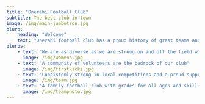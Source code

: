 ```yaml
---
title: "Onerahi Football Club"
subtitle: The best club in town 
image: /img/main-jumbotron.jpg
blurb:
    heading: "Welcome"
    text: "Onerahi football club has a proud history of great teams and great players"
blurbs:
    - text: "We are as diverse as we are strong on and off the field with outstanding results in all competitions over our history"
      image: /img/womens.jpg
    - text: "A community of volunteers are the bedrock of our club"
      image: /img/firstkicks.jpg
    - text: "Consistenly strong in local competitions and a proud supporter of Northland football"
      image: /img/team.jpg
    - text: "A family football club with grades for all ages and skill levels"
      image: /img/teamphoto.jpg
---
```


